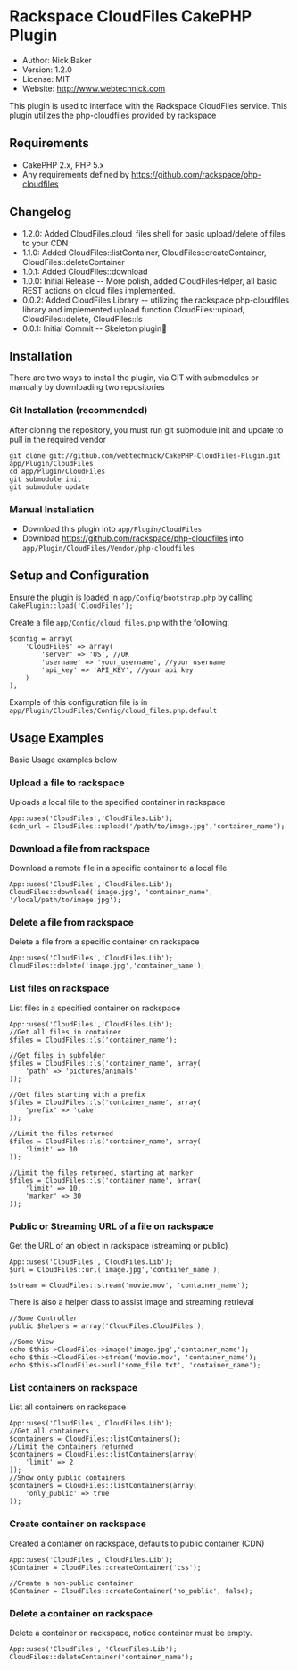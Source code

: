 # Rackspace CloudFiles CakePHP Plugin
* Author: Nick Baker
* Version: 1.2.0
* License: MIT
* Website: <http://www.webtechnick.com>

This plugin is used to interface with the Rackspace CloudFiles service.  This plugin utilizes the php-cloudfiles provided by rackspace

## Requirements

* CakePHP 2.x, PHP 5.x
* Any requirements defined by <https://github.com/rackspace/php-cloudfiles>

## Changelog
* 1.2.0:  Added CloudFiles.cloud_files shell for basic upload/delete of files to your CDN
* 1.1.0:  Added CloudFiles::listContainer, CloudFiles::createContainer, CloudFiles::deleteContainer
* 1.0.1:  Added CloudFiles::download
* 1.0.0:  Initial Release -- More polish, added CloudFilesHelper, all basic REST actions on cloud files implemented.
* 0.0.2: 	Added CloudFiles Library -- utilizing the rackspace php-cloudfiles library and implemented upload function 
					CloudFiles::upload, CloudFiles::delete, CloudFiles::ls
* 0.0.1: 	Initial Commit -- Skeleton plugin

## Installation

There are two ways to install the plugin, via GIT with submodules or manually by downloading two repositories

### Git Installation (recommended)

After cloning the repository, you must run git submodule init and update to pull in the required vendor

	git clone git://github.com/webtechnick/CakePHP-CloudFiles-Plugin.git app/Plugin/CloudFiles
	cd app/Plugin/CloudFiles
	git submodule init
	git submodule update
	
### Manual Installation

* Download this plugin into `app/Plugin/CloudFiles`
* Download <https://github.com/rackspace/php-cloudfiles> into `app/Plugin/CloudFiles/Vendor/php-cloudfiles`

## Setup and Configuration

Ensure the plugin is loaded in `app/Config/bootstrap.php` by calling `CakePlugin::load('CloudFiles');`

Create a file `app/Config/cloud_files.php` with the following:

	$config = array(
		'CloudFiles' => array(
			'server' => 'US', //UK
			'username' => 'your_username', //your username
			'api_key' => 'API_KEY', //your api key
		)
	);

Example of this configuration file is in `app/Plugin/CloudFiles/Config/cloud_files.php.default`

## Usage Examples

Basic Usage examples below

### Upload a file to rackspace

Uploads a local file to the specified container in rackspace

	App::uses('CloudFiles','CloudFiles.Lib');
	$cdn_url = CloudFiles::upload('/path/to/image.jpg','container_name');
	
### Download a file from rackspace

Download a remote file in a specific container to a local file

	App::uses('CloudFiles','CloudFiles.Lib');
	CloudFiles::download('image.jpg', 'container_name', '/local/path/to/image.jpg');
	
### Delete a file from rackspace

Delete a file from a specific container on rackspace

	App::uses('CloudFiles','CloudFiles.Lib');
	CloudFiles::delete('image.jpg','container_name');
	
### List files on rackspace

List files in a specified container on rackspace

	App::uses('CloudFiles','CloudFiles.Lib');
	//Get all files in container
	$files = CloudFiles::ls('container_name');
	
	//Get files in subfolder
	$files = CloudFiles::ls('container_name', array(
		'path' => 'pictures/animals'
	));
	
	//Get files starting with a prefix
	$files = CloudFiles::ls('container_name', array(
		'prefix' => 'cake'
	));
	
	//Limit the files returned
	$files = CloudFiles::ls('container_name', array(
		'limit' => 10
	));
	
	//Limit the files returned, starting at marker
	$files = CloudFiles::ls('container_name', array(
		'limit' => 10,
		'marker' => 30
	));
	
### Public or Streaming URL of a file on rackspace

Get the URL of an object in rackspace (streaming or public)

	App::uses('CloudFiles','CloudFiles.Lib');
	$url = CloudFiles::url('image.jpg','container_name');
	
	$stream = CloudFiles::stream('movie.mov', 'container_name');
	
There is also a helper class to assist image and streaming retrieval

	//Some Controller
	public $helpers = array('CloudFiles.CloudFiles');
	
	//Some View
	echo $this->CloudFiles->image('image.jpg','container_name');
	echo $this->CloudFiles->stream('movie.mov', 'container_name');
	echo $this->CloudFiles->url('some_file.txt', 'container_name');
	
### List containers on rackspace

List all containers on rackspace

	App::uses('CloudFiles','CloudFiles.Lib');
	//Get all containers
	$containers = CloudFiles::listContainers();
	//Limit the containers returned
	$containers = CloudFiles::listContainers(array(
		'limit' => 2
	));
	//Show only public containers
	$containers = CloudFiles::listContainers(array(
		'only_public' => true
	));
	
### Create container on rackspace

Created a container on rackspace, defaults to public container (CDN)

	App::uses('CloudFiles','CloudFiles.Lib');
	$Container = CloudFiles::createContainer('css');
	
	//Create a non-public container
	$Container = CloudFiles::createContainer('no_public', false);
	
### Delete a container on rackspace

Delete a container on rackspace, notice container must be empty.

	App::uses('CloudFiles', 'CloudFiles.Lib');
	CloudFiles::deleteContainer('container_name');

